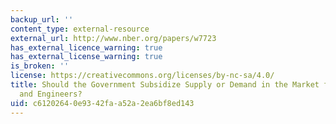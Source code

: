 ```yaml
---
backup_url: ''
content_type: external-resource
external_url: http://www.nber.org/papers/w7723
has_external_licence_warning: true
has_external_license_warning: true
is_broken: ''
license: https://creativecommons.org/licenses/by-nc-sa/4.0/
title: Should the Government Subsidize Supply or Demand in the Market for Scientists
  and Engineers?
uid: c6120264-0e93-42fa-a52a-2ea6bf8ed143
---
```

